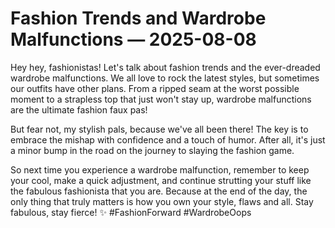 # Fashion Trends and Wardrobe Malfunctions — 2025-08-08

Hey hey, fashionistas! Let's talk about fashion trends and the ever-dreaded wardrobe malfunctions. We all love to rock the latest styles, but sometimes our outfits have other plans. From a ripped seam at the worst possible moment to a strapless top that just won't stay up, wardrobe malfunctions are the ultimate fashion faux pas!

But fear not, my stylish pals, because we've all been there! The key is to embrace the mishap with confidence and a touch of humor. After all, it's just a minor bump in the road on the journey to slaying the fashion game.

So next time you experience a wardrobe malfunction, remember to keep your cool, make a quick adjustment, and continue strutting your stuff like the fabulous fashionista that you are. Because at the end of the day, the only thing that truly matters is how you own your style, flaws and all. Stay fabulous, stay fierce! ✨ #FashionForward #WardrobeOops